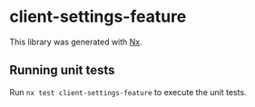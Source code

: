 # client-settings-feature

This library was generated with [Nx](https://nx.dev).

## Running unit tests

Run `nx test client-settings-feature` to execute the unit tests.
